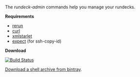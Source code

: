 The *rundeck-admin* commands help you manage your rundecks.

**Requirements**

* [rerun](http://github.com/rerun/rerun)
* [curl](http://curl.haxx.se/docs/manpage.html)
* [xmlstarlet](http://xmlstar.sourceforge.net/)
* [expect](http://en.wikipedia.org/wiki/Expect) (for ssh-copy-id)

**Download**

[![Build Status](https://travis-ci.org/ahonor/rundeck-admin.png?branch=master)](https://travis-ci.org/ahonor/rundeck-admin)

[Download a shell archive from bintray](http://dl.bintray.com/ahonor/rerun-modules). 



